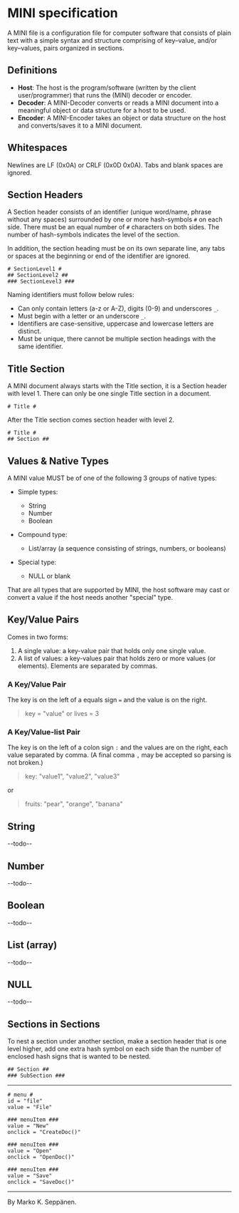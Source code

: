 # MINI specification

A MINI file is a configuration file for computer software that consists of plain text with a simple syntax and structure comprising of key–value, and/or key–values, pairs organized in sections.

## Definitions
- **Host**: The host is the program/software (written by the client user/programmer) that runs the (MINI) decoder or encoder.
- **Decoder**: A MINI-Decoder converts or reads a MINI document into a meaningful object or data structure for a host to be used.
- **Encoder**: A MINI-Encoder takes an object or data structure on the host and converts/saves it to a MINI document.

## Whitespaces
Newlines are LF (0x0A) or CRLF (0x0D 0x0A). Tabs and blank spaces are ignored.

## Section Headers
A Section header consists of an identifier (unique word/name, phrase without any spaces) surrounded by one or more hash-symbols `#` on each side. There must be an equal number of `#` characters on both sides. The number of hash-symbols indicates the level of the section.

In addition, the section heading must be on its own separate line, any tabs or spaces at the beginning or end of the identifier are ignored.

```
# SectionLevel1 #
## SectionLevel2 ##
### SectionLevel3 ###
```

Naming identifiers must follow below rules:
- Can only contain letters (a-z or A-Z), digits (0-9) and underscores `_`.
- Must begin with a letter or an underscore `_`.
- Identifiers are case-sensitive, uppercase and lowercase letters are distinct.
- Must be unique, there cannot be multiple section headings with the same identifier.

## Title Section
A MINI document always starts with the Title section, it is a Section header with level 1. There can only be one single Title section in a document.

```
# Title #
```

After the Title section comes section header with level 2.

```
# Title #
## Section ##
```

## Values & Native Types
A MINI value MUST be of one of the following 3 groups of native types:

- Simple types:
  - String
  - Number
  - Boolean

- Compound type:
  - List/array (a sequence consisting of strings, numbers, or booleans)

- Special type:
  - NULL or blank

That are all types that are supported by MINI, the host software may cast or convert a value if the host needs another "special" type.

## Key/Value Pairs
Comes in two forms:
1. A single value: a key-value pair that holds only one single value.
2. A list of values: a key-values pair that holds zero or more values (or elements). Elements are separated by commas.

### A Key/Value Pair
The key is on the left of a equals sign `=` and the value is on the right.
> key = "value"
or
> lives = 3

### A Key/Value-list Pair
The key is on the left of a colon sign `:` and the values are on the right, each value separated by comma. (A final comma `,` may be accepted so parsing is not broken.)
> key: "value1", "value2", "value3"

or

> fruits: "pear", "orange", "banana"

## String ##
--todo--

## Number ##
--todo--
  
## Boolean ##
--todo--
  
## List (array) ##
--todo--
  
## NULL ##
--todo--

## Sections in Sections
To nest a section under another section, make a section header that is one level higher, add one extra hash symbol on each side than the number of enclosed hash signs that is wanted to be nested.
```
## Section ##
### SubSection ###
```

---

```
# menu #
id = "file"
value = "File"

### menuItem ###
value = "New"
onclick = "CreateDoc()"

### menuItem ###
value = "Open"
onclick = "OpenDoc()"

### menuItem ###
value = "Save"
onclick = "SaveDoc()"

```


---

By Marko K. Seppänen.


